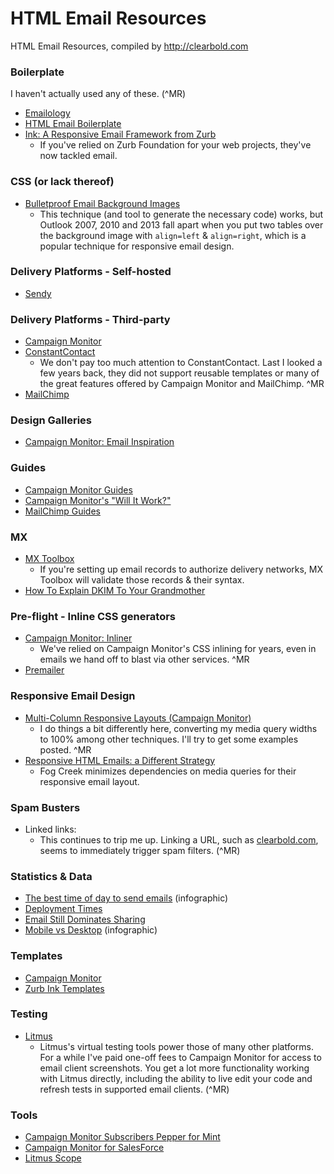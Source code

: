 HTML Email Resources
====================

HTML Email Resources, compiled by http://clearbold.com


### Boilerplate

I haven't actually used any of these. (^MR)

* [Emailology](http://www.emailology.org/#1)
* [HTML Email Boilerplate](http://htmlemailboilerplate.com/)
* [Ink: A Responsive Email Framework from Zurb](http://zurb.com/ink/)
	* If you've relied on Zurb Foundation for your web projects, they've now tackled email.

### CSS (or lack thereof)

* [Bulletproof Email Background Images](http://emailbg.net/)
	* This technique (and tool to generate the necessary code) works, but Outlook 2007, 2010 and 2013 fall apart when you put two tables over the background image with `align=left` & `align=right`, which is a popular technique for responsive email design.

### Delivery Platforms - Self-hosted

* [Sendy](http://sendy.co/)

### Delivery Platforms - Third-party

* [Campaign Monitor](http://campaignmonitor.com)
* [ConstantContact](http://www.constantcontact.com/index.jsp)
	* We don't pay too much attention to ConstantContact. Last I looked a few years back, they did not support reusable templates or many of the great features offered by Campaign Monitor and MailChimp. ^MR
* [MailChimp](http://www.mailchimp.com)

### Design Galleries

* [Campaign Monitor: Email Inspiration](http://www.campaignmonitor.com/gallery/)

### Guides

* [Campaign Monitor Guides](http://www.campaignmonitor.com/guides/)
* [Campaign Monitor's "Will It Work?"](http://www.campaignmonitor.com/resources/will-it-work/)
* [MailChimp Guides](http://mailchimp.com/resources/)

### MX

* [MX Toolbox](http://www.mxtoolbox.com/SuperTool.aspx)
	* If you're setting up email records to authorize delivery networks, MX Toolbox will validate those records & their syntax.
* [How To Explain DKIM To Your Grandmother](http://www.messagesystems.com/blog/dkim-for-grandma/)

### Pre-flight - Inline CSS generators

* [Campaign Monitor: Inliner](http://inliner.cm/)
	* We've relied on Campaign Monitor's CSS inlining for years, even in emails we hand off to blast via other services. ^MR
* [Premailer](http://premailer.dialect.ca/)
  
### Responsive Email Design

* [Multi-Column Responsive Layouts (Campaign Monitor)](http://www.campaignmonitor.com/guides/mobile/responsive/)
	* I do things a bit differently here, converting my media query widths to 100% among other techniques. I'll try to get some examples posted. ^MR
* [Responsive HTML Emails: a Different Strategy](http://blog.fogcreek.com/responsive-html-emails-a-different-strategy/)
	* Fog Creek minimizes dependencies on media queries for their responsive email layout.

### Spam Busters

* Linked links:
	* This continues to trip me up. Linking a URL, such as [clearbold.com](clearbold.com), seems to immediately trigger spam filters. (^MR)

### Statistics & Data

* [The best time of day to send emails](http://www.adverblog.com/2012/10/12/the-best-time-of-day-to-send-emails-infographic/) (infographic)
* [Deployment Times](http://www.emailstatcenter.com/DeploymentTimes.html)
* [Email Still Dominates Sharing](http://blog.digg.com/post/49264812779/were-still-learning)
* [Mobile vs Desktop](https://www.pinterest.com/pin/34973334579201964/) (infographic)

### Templates

* [Campaign Monitor](http://www.campaignmonitor.com/templates/)
* [Zurb Ink Templates](http://zurb.com/ink/templates.php)

### Testing

* [Litmus](https://litmus.com/)
	* Litmus's virtual testing tools power those of many other platforms. For a while I've paid one-off fees to Campaign Monitor for access to email client screenshots. You get a lot more functionality working with Litmus directly, including the ability to live edit your code and refresh tests in supported email clients. (^MR)

### Tools

* [Campaign Monitor Subscribers Pepper for Mint](https://github.com/circa1977/sk.campaignmonitor_subscribers.pepper)
* [Campaign Monitor for SalesForce](http://blog.marketincontext.com/post/63514261547/campaign-monitor-for-salesforce-powerful-affordable)
* [Litmus Scope](https://litmus.com/scope/)
